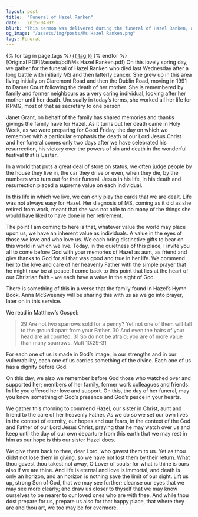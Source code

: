 ```yaml
---
layout: post
title:  "Funeral of Hazel Ranken"
date:   2015-04-07
blurb: "This sermon was delivered during the funeral of Hazel Ranken, a caring individual who lived her life serving others. Despite her struggles with MS and cancer, Hazel's life was a testament to the inherent value of each individual. The sermon emphasizes the Christian belief in the inherent value of each individual in the sight of God, regardless of the world's judgement."
og_image: "/assets/img/posts/Ms Hazel Ranken.png"
tags: Funeral
---    
```

<div class="tag-pills">
    {% for tag in page.tags %}
    <a href="{{ site.baseurl }}/tag/{{ tag | slugify }}" class="tag-pill">{{ tag }}</a>
    {% endfor %}
</div>
[Original PDF](/assets/pdf/Ms Hazel Ranken.pdf)
On this lovely spring day, we gather for the funeral of Hazel Ranken who died last Wednesday after a long battle with initially MS and then latterly cancer. She grew up in this area living initially on Claremont Road and then the Dublin Road, moving in 1991 to Damer Court following the death of her mother. She is remembered by family and former neighbours as a very caring individual, looking after her mother until her death. Unusually in today’s terms, she worked all her life for KPMG, most of that as secretary to one person.

Janet Grant, on behalf of the family has shared memories and thanks givings the family have for Hazel. As it turns out her death came in Holy Week, as we were preparing for Good Friday, the day on which we remember with a particular emphasis the death of our Lord Jesus Christ and her funeral comes only two days after we have celebrated his resurrection, his victory over the powers of sin and death in the wonderful festival that is Easter.

In a world that puts a great deal of store on status, we often judge people by the house they live in, the car they drive or even, when they die, by the numbers who turn out for their funeral. Jesus in his life, in his death and resurrection placed a supreme value on each individual.

In this life in which we live, we can only play the cards that we are dealt. Life was not always easy for Hazel. Her diagnosis of MS, coming as it did as she retired from work, meant that she was not able to do many of the things she would have liked to have done in her retirement.

The point I am coming to here is that, whatever value the world may place upon us, we have an inherent value as individuals. A value in the eyes of those we love and who love us. We each bring distinctive gifts to bear on this world in which we live. Today, in the quietness of this place, I invite you all to come before God with your memories of Hazel as aunt, as friend and give thanks to God for all that was good and true in her life. We commend her to the love and care of her heavenly Father with the simple prayer that he might now be at peace. I come back to this point that lies at the heart of our Christian faith - we each have a value in the sight of God.

There is something of this in a verse that the family found in Hazel’s Hymn Book. Anna McSweeney will be sharing this with us as we go into prayer, later on in this service.

We read in Matthew’s Gospel:

> 29 Are not two sparrows sold for a penny? Yet not one of them will fall to the ground apart from your Father. 30 And even the hairs of your head are all counted. 31 So do not be afraid; you are of more value than many sparrows. Matt 10:29-31

For each one of us is made in God’s image, in our strengths and in our vulnerability, each one of us carries something of the divine. Each one of us has a dignity before God.

On this day, we also we remember before God those who watched over and supported her; members of her family, former work colleagues and friends. In life you offered her love and support. On this, the day of her funeral, may you know something of God’s presence and God’s peace in your hearts.

We gather this morning to commend Hazel, our sister in Christ, aunt and friend to the care of her heavenly Father. As we do so we set our own lives in the context of eternity, our hopes and our fears, in the context of the God and Father of our Lord Jesus Christ, praying that he may watch over us and keep until the day of our own departure from this earth that we may rest in him as our hope is this our sister Hazel does.

We give them back to thee, dear Lord, who gavest them to us. Yet as thou didst not lose them in giving, so we have not lost them by their return. What thou gavest thou takest not away, O Lover of souls; for what is thine is ours also if we are thine. And life is eternal and love is immortal, and death is only an horizon, and an horizon is nothing save the limit of our sight. Lift us up, strong Son of God, that we may see further; cleanse our eyes that we may see more clearly; and draw us closer to thyself that we may know ourselves to be nearer to our loved ones who are with thee. And while thou dost prepare for us, prepare us also for that happy place, that where they are and thou art, we too may be for evermore.
